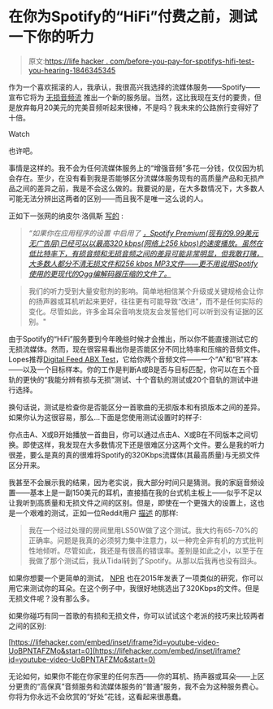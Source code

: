 # 在你为Spotify的“HiFi”付费之前，测试一下你的听力

> 原文:[https://life hacker . com/before-you-pay-for-spotifys-hifi-test-you-hearing-1846345345](https://lifehacker.com/before-you-pay-for-spotifys-hifi-test-your-hearing-1846345345)

作为一个喜欢摇滚的人，我承认，我很高兴我选择的流媒体服务——Spotify——宣布它将为 [无损音频流](https://gizmodo.com/spotify-will-launch-a-hifi-streaming-tier-later-this-ye-1846326342) 推出一个新的服务层。当然，这比我现在支付的要贵，但是放弃每月20美元的完美音频听起来很棒，不是吗？我未来的公路旅行变得好了十倍。

Watch

也许吧。

事情是这样的。我不会为任何流媒体服务上的“增强音频”多花一分钱，仅仅因为机会存在。至少，在没有看到我是否能够区分流媒体服务现有的高质量产品和无损产品之间的差异之前，我是不会这么做的。我要说的是，在大多数情况下，大多数人可能无法分辨出这两者的区别——而且我不是唯一这么说的人。

正如下一张网的纳皮尔·洛佩斯 [写的](https://thenextweb.com/plugged/2021/02/24/before-you-pay-for-spotify-hifi-try-to-pass-this-lossless-audio-test/) :

> *“如果你在应用程序的设置* *中启用了* [*，Spotify Premium(现有的9.99美元无广告层)已经可以以最高320 kbps(网络上256 kbps)的速度播放。虽然在低比特率下，有损音频和无损音频之间的差异可能非常明显，但我敢打赌，大多数人都分不清无损文件和256 kbps MP3文件——更不用说用Spotify使用的更现代的Ogg编解码器压缩的文件了。*](https://support.spotify.com/us/article/high-quality-streaming/)

> 我们的听力受到大量安慰剂的影响。简单地相信某个升级或关键规格会让你的扬声器或耳机听起来更好，往往更有可能导致“改进”，而不是任何实际的变化。尽管如此，许多金耳朵音响发烧友会发誓他们可以听到没有证据的区别。"

由于Spotify的“HiFi”服务要到今年晚些时候才会推出，所以你不能直接测试它的无损流媒体。然而，现在很容易看出你是否能区分不同比特率和压缩的音频文件。Lopes推荐[Digital Feed ABX Test](http://abx.digitalfeed.net/spotify-hq.html)，它给你两个音频文件——一个“A”和“B”样本——以及一个目标样本。你的工作是判断A或B是否与目标匹配，你可以在五个音轨的更快的“我能分辨有损与无损”测试、十个音轨的测试或20个音轨的测试中进行选择。

换句话说，测试是检查你是否能区分一首歌曲的无损版本和有损版本之间的差异。如果你认为这很容易，那么...下面是您使用测试设置时的样子:

你点击A、X或B开始播放一首曲目，你可以通过点击A、X或B在不同版本之间切换。即使这样，我发现在大多数情况下还是很难区分这两个文件。要么是我的听力很差，要么是真的真的很难将Spotify的320Kbps流媒体(其最高质量)与无损文件区分开来。

我甚至不会展示我的结果，因为老实说，我大部分时间只是猜测。我的家庭音频设置——基本上是一副150美元的耳机，直接插在我的台式机主板上——似乎不足以让我听到高质量和无损文件之间的区别。但是，即使在一个更强大的设置上，这也是一个艰难的测试，正如一位Reddit用户 [描述](https://www.reddit.com/r/audiophile/comments/ay9tle/ok_guys_a_lot_of_you_claim_to_hear_a_difference/ehzjjj8/?utm_source=reddit&utm_medium=web2x&context=3) 的那样:

> 我在一个经过处理的房间里用LS50W做了这个测试。我大约有65-70%的正确率。问题是我真的必须努力集中注意力，以一种完全非有机的方式批判性地倾听。尽管如此，我还是有很高的错误率。差别是如此之小，以至于在我做了那个测试后，我从Tidal转到了Spotify。从那以后我再也没有回头。

如果你想要一个更简单的测试， [NPR](https://www.npr.org/sections/therecord/2015/06/02/411473508/how-well-can-you-hear-audio-quality) 也在2015年发表了一项类似的研究，你可以用它来测试你的耳朵。在这个例子中，我很好地挑选出了320Kbps的文件。但是无损文件呢？没有那么多。

如果你碰巧有同一首歌的有损和无损文件，你可以试试这个老派的技巧来比较两者之间的区别:

 [https://lifehacker.com/embed/inset/iframe?id=youtube-video-UoBPNTAFZMo&start=0](https://lifehacker.com/embed/inset/iframe?id=youtube-video-UoBPNTAFZMo&start=0) 

无论如何，如果你不能在你家里的任何东西——你的耳机、扬声器或耳朵——上区分更贵的“高保真”音频服务和流媒体服务的“普通”服务，我不会为这种服务费心。你将为你永远不会欣赏的“好处”花钱，这看起来很愚蠢。